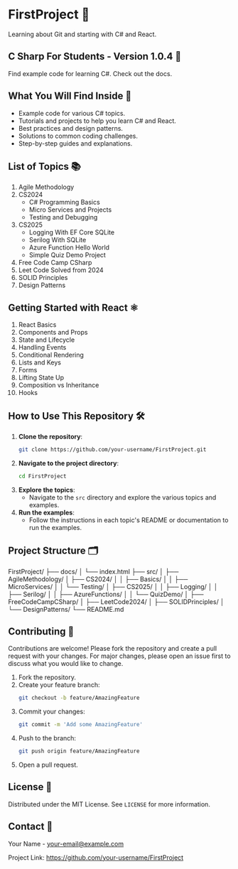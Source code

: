 # FirstProject 🌟
Learning about Git and starting with C# and React.

## C Sharp For Students - Version 1.0.4 🚀

Find example code for learning C#. Check out the docs.

## What You Will Find Inside 📂

- Example code for various C# topics.
- Tutorials and projects to help you learn C# and React.
- Best practices and design patterns.
- Solutions to common coding challenges.
- Step-by-step guides and explanations.

## List of Topics 📚

1. Agile Methodology
2. CS2024
    - C# Programming Basics
    - Micro Services and Projects
    - Testing and Debugging
3. CS2025
    - Logging With EF Core SQLite
    - Serilog With SQLite
    - Azure Function Hello World
    - Simple Quiz Demo Project
4. Free Code Camp CSharp
5. Leet Code Solved from 2024
6. SOLID Principles
7. Design Patterns

## Getting Started with React ⚛️

1. React Basics
2. Components and Props
3. State and Lifecycle
4. Handling Events
5. Conditional Rendering
6. Lists and Keys
7. Forms
8. Lifting State Up
9. Composition vs Inheritance
10. Hooks

## How to Use This Repository 🛠️

1. **Clone the repository**:
    ```sh
    git clone https://github.com/your-username/FirstProject.git
    ```
2. **Navigate to the project directory**:
    ```sh
    cd FirstProject
    ```
3. **Explore the topics**:
    - Navigate to the `src` directory and explore the various topics and examples.
4. **Run the examples**:
    - Follow the instructions in each topic's README or documentation to run the examples.

## Project Structure 🗂️

FirstProject/
├── docs/
│   └── index.html
├── src/
│   ├── AgileMethodology/
│   ├── CS2024/
│   │   ├── Basics/
│   │   ├── MicroServices/
│   │   └── Testing/
│   ├── CS2025/
│   │   ├── Logging/
│   │   ├── Serilog/
│   │   ├── AzureFunctions/
│   │   └── QuizDemo/
│   ├── FreeCodeCampCSharp/
│   ├── LeetCode2024/
│   ├── SOLIDPrinciples/
│   └── DesignPatterns/
└── README.md

## Contributing 🤝

Contributions are welcome! Please fork the repository and create a pull request with your changes. For major changes, please open an issue first to discuss what you would like to change.

1. Fork the repository.
2. Create your feature branch:
    ```sh
    git checkout -b feature/AmazingFeature
    ```
3. Commit your changes:
    ```sh
    git commit -m 'Add some AmazingFeature'
    ```
4. Push to the branch:
    ```sh
    git push origin feature/AmazingFeature
    ```
5. Open a pull request.

## License 📜

Distributed under the MIT License. See `LICENSE` for more information.

## Contact 📧

Your Name - your-email@example.com

Project Link: https://github.com/your-username/FirstProject




